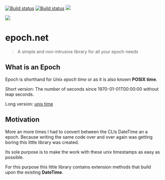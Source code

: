 [![Build status](https://ci.appveyor.com/api/projects/status/3k10iipudlw1v9va?svg=true)](https://ci.appveyor.com/project/dejanfajfar/epoch-net)
[![Build status](https://ci.appveyor.com/api/projects/status/3k10iipudlw1v9va/branch/master?svg=true)](https://ci.appveyor.com/project/dejanfajfar/epoch-net/branch/master)
[![](https://img.shields.io/nuget/v/epoch.net.svg)](https://www.nuget.org/packages/Epoch.net/)

![](https://github.com/dejanfajfar/epoch.net/blob/net-stadard/images/logo_square_64.xcf?raw=true)

# epoch.net

> A simple and non-intrusive library for all your epoch needs

## What is an Epoch
Epoch is shorthand for _Unix epoch time_ or as it is also known __POSIX time__.

Short version: The number of seconds since 1970-01-01T00:00:00 without leap seconds.

Long version: [unix time](https://en.wikipedia.org/wiki/Unix_time)

## Motivation
More an more times I had to convert between the CLIs DateTime an a epoch. 
Because writing the same code over and over again was getting boring this little
library was created. 

Its sole purpose is to make the work with these unix timestamps as easy as possible.

For this purpose this little library contains extension methods that build
upon the existing __DateTime__.

